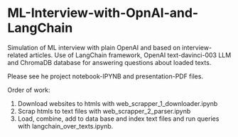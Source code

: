 # ML-Interview-with-OpnAI-and-LangChain
Simulation of ML interview with plain OpenAI and based on interview-related articles. Use of LangChain framework, OpenAI text-davinci-003 LLM and ChromaDB database for answering questions about loaded texts.

Please see he project notebook-IPYNB and presentation-PDF files.

Order of work:
1. Download websites to htmls with web_scrapper_1_downloader.ipynb
2. Scrap htmls to text files with web_scrapper_2_parser.ipynb
3. Load, combine, add to data base and index text files and run queries with langchain_over_texts.ipynb.
